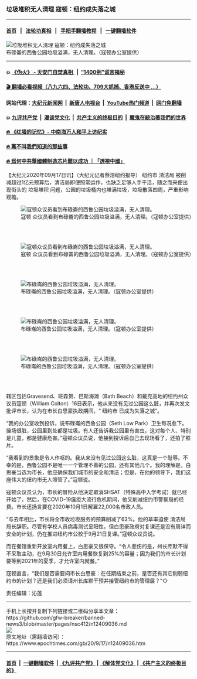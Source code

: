 ### 垃圾堆积无人清理 寇顿：纽约成失落之城
------------------------

#### [首页](https://github.com/gfw-breaker/banned-news3/blob/master/README.md) &nbsp;&nbsp;|&nbsp;&nbsp; [法轮功真相](https://github.com/begood0513/basic/blob/master/README.md)  &nbsp;&nbsp;|&nbsp;&nbsp; [手把手翻墙教程](https://github.com/gfw-breaker/guides/wiki)  &nbsp;&nbsp;|&nbsp;&nbsp; [一键翻墙软件](https://github.com/gfw-breaker/nogfw/blob/master/README.md)  



<div><img alt="垃圾堆积无人清理 寇顿：纽约成失落之城" class="attachment-djy_600_400 size-djy_600_400 wp-post-image" src="https://i.epochtimes.com/assets/uploads/2020/09/0dfce3122ea27b811edf5c07751053ae-600x400.jpg"/>
<div class="caption">
 布碌崙的西鲁公园垃圾溢满，无人清理。（寇顿办公室提供）
</div></div><hr/>

#### 💥 [《伪火》 - 天安门自焚真相 ](http://158.247.195.190:10000/videos/blog/weihuo.html)&nbsp; |&nbsp; [“1400例”谎言揭秘  ](http://158.247.195.190:10000/videos/blog/jiexi1400.html)

#### [ 🎬  翻墙必看视频（八九六四、法轮功、709大抓捕、香港反送中 ...）](https://github.com/gfw-breaker/links/blob/master/banned.md)

#### 网站代理：[大纪元新闻网](http://158.247.195.190:10080/gb/) &nbsp;|&nbsp; [新唐人电视台](http://158.247.195.190:8808/gb/)  &nbsp;|&nbsp; [YouTube热门频道](http://158.247.195.190/youtube.html) &nbsp;|&nbsp; [网门免翻墙](http://158.247.195.190:11000/show.aspx?name=ogHome)

#### 💥 [九评共产党](http://158.247.195.190:10000/videos/res/jiuping/)&nbsp; |&nbsp; [漫谈党文化](http://158.247.195.190:10000/videos/res/mtdwh/)&nbsp; |&nbsp; [共产主义的终极目的](http://158.247.195.190:10000/videos/res/zjmd/)&nbsp; |&nbsp; [魔鬼在統治著我們的世界](http://158.247.195.190:10000/videos/res/TheSpecter/)  

#### [ 🔥  《红墙的记忆》- 中南海万人和平上访纪实](http://158.247.195.190:10000/videos/news/../legend/index.html)

#### [ 🔥  黨不叫我們知道的那些事](http://158.247.195.190:10000/videos/news/truth02.html)

#### [ 🔥  爲何中共舉國體制造芯片難以成功 ｜「透視中國」](http://158.247.195.190:10000/videos/news/don03.html)

<div><p>
 【大纪元2020年09月17日讯】（大纪元记者蔡溶纽约报导）
 <ok href="https://www.epochtimes.com/gb/tag/%E7%BA%BD%E7%BA%A6%E5%B8%82.html">
  纽约市
 </ok>
 <ok href="https://www.epochtimes.com/gb/tag/%E6%B8%85%E6%B4%81%E5%B1%80.html">
  清洁局
 </ok>
 被削减超过1亿元预算后，清洁局即便照常运作，也缺乏足够人手干活，随之而来便出现街头的
 <ok href="https://www.epochtimes.com/gb/tag/%E5%9E%83%E5%9C%BE%E5%A0%86%E7%A7%AF.html">
  垃圾堆积
 </ok>
 问题，公园的垃圾桶内也堆满垃圾，垃圾散落四周，严重影响观瞻。
</p>
<figure class="wp-caption aligncenter" id="12409044" style="width: 500px">
 <img alt="寇顿众议员看到布碌崙的西鲁公园垃圾溢满，无人清理。" src="https://i.epochtimes.com/assets/uploads/2020/09/a09b33a7e9f0941e639707033ba210eb-450x600.jpg"/>
 <br/><figcaption class="wp-caption-text">
  <ok href="https://www.epochtimes.com/gb/tag/%E5%AF%87%E9%A1%BF.html">
   寇顿
  </ok>
  众议员看到布碌崙的西鲁公园垃圾溢满，无人清理。（寇顿办公室提供）
 </figcaption><br/>
</figure><br/>
<figure class="wp-caption aligncenter" id="12409043" style="width: 500px">
 <img alt="寇顿众议员看到布碌崙的西鲁公园垃圾溢满，无人清理。" src="https://i.epochtimes.com/assets/uploads/2020/09/ed864050bb3f3614f1c5e3411c6a4fed-450x600.jpg"/>
 <br/><figcaption class="wp-caption-text">
  <ok href="https://www.epochtimes.com/gb/tag/%E5%AF%87%E9%A1%BF.html">
   寇顿
  </ok>
  众议员看到布碌崙的西鲁公园垃圾溢满，无人清理。（寇顿办公室提供）
 </figcaption><br/>
</figure><br/>
<figure class="wp-caption aligncenter" id="12409042" style="width: 500px">
 <img alt="布碌崙的西鲁公园垃圾溢满，无人清理。" src="https://i.epochtimes.com/assets/uploads/2020/09/44cb29570a2902076bd127d4a428548e-450x600.jpg"/>
 <br/><figcaption class="wp-caption-text">
  布碌崙的西鲁公园垃圾溢满，无人清理。（寇顿办公室提供）
 </figcaption><br/>
</figure><br/>
<figure class="wp-caption aligncenter" id="12409040" style="width: 500px">
 <img alt="布碌崙的西鲁公园垃圾溢满，无人清理。" src="https://i.epochtimes.com/assets/uploads/2020/09/1d7d49a9e474aaa94175a655f5da2d28-450x600.jpg"/>
 <br/><figcaption class="wp-caption-text">
  布碌崙的西鲁公园垃圾溢满，无人清理。（寇顿办公室提供）
 </figcaption><br/>
</figure><br/>
<figure class="wp-caption aligncenter" id="12409038" style="width: 500px">
 <img alt="布碌崙的西鲁公园垃圾溢满，无人清理。" src="https://i.epochtimes.com/assets/uploads/2020/09/b46d354abacc7a35b0b8a02a758d6fdb-450x338.jpg"/>
 <br/><figcaption class="wp-caption-text">
  布碌崙的西鲁公园垃圾溢满，无人清理。（寇顿办公室提供）
 </figcaption><br/>
</figure><br/>
<p>
 辖区包括Gravesend、班森贺、巴斯海滩（Bath Beach）和戴克高地的纽约州众议员寇顿（William Colton）16日表示，他从来没有见过公园这么脏，并再次发文批评市长，认为在市长白思豪执政期间，“
 <ok href="https://www.epochtimes.com/gb/tag/%E7%BA%BD%E7%BA%A6%E5%B8%82.html">
  纽约市
 </ok>
 已成为失落之城”。
</p>
<p>
 “我的办公室收到投诉，说布碌崙的西鲁公园（Seth Low Park）卫生每况愈下。操场很脏，公园里到处都是垃圾。有人还告诉我公园里有害虫，这对每个人、特别是儿童，都是健康危害。”寇顿众议员说，他接到投诉后自己去现场看了，还拍了照片。
</p>
<p>
 “我看到的景象是令人作呕的。我从来没有见过公园这么脏，这真是一个耻辱。不幸的是，西鲁公园不是唯一一个管理不善的公园，还有其他几个。我的理解是，白思豪当选为市长，他应确保我们城市的安全和清洁；但是，在他的领导下，我们这座伟大的纽约市无人照管了。”寇顿说。
</p>
<p>
 寇顿众议员认为，市长的冒险从他决定取消SHSAT（特殊高中入学考试）就已经开始了。然后，在COVID-19瘟疫大流行危机期间，他又削减纽约市警察局的经费。市长还扬言要在2020年10月1日解雇22,000名市政人员。
</p>
<p>
 “与去年相比，市长将全市收垃圾服务的预算削减了63%。他的草率迫使
 <ok href="https://www.epochtimes.com/gb/tag/%E6%B8%85%E6%B4%81%E5%B1%80.html">
  清洁局
 </ok>
 局长辞职。尽管有学校人员病毒测试呈阳性，但白思豪政府对复课还是没有周详而安全的计划，仍在推进纽约市公校于9月21日复课。”寇顿众议员说。
</p>
<p>
 而在餐馆重新开放室内用餐上，白思豪又很保守。“令人悲伤的是，州长库默不得不采取主动，在9月30日允许室内用餐恢复到25%的容量；因为我们的市长计划要等到2021年的夏季，才允许室内就餐。”
</p>
<p>
 寇顿直言，“我们是否需要问市长白思豪：在任期结束之前，是否还有其它削弱纽约市的计划？还是我们必须请州长库默干预并接管纽约市的管理层？”◇
</p>
<p>
 责任编辑：沁莲
</p>
</div>
<hr/>
手机上长按并复制下列链接或二维码分享本文章：<br/>
https://github.com/gfw-breaker/banned-news3/blob/master/pages/nsc412/n12409036.md <br/>
<a href='https://github.com/gfw-breaker/banned-news3/blob/master/pages/nsc412/n12409036.md'><img src='https://github.com/gfw-breaker/banned-news3/blob/master/pages/nsc412/n12409036.md.png'/></a> <br/>
原文地址（需翻墙访问）：https://www.epochtimes.com/gb/20/9/17/n12409036.htm


------------------------
#### [首页](https://github.com/gfw-breaker/banned-news3/blob/master/README.md) &nbsp;|&nbsp; [一键翻墙软件](https://github.com/gfw-breaker/nogfw/blob/master/README.md) &nbsp;| [《九评共产党》](https://github.com/gfw-breaker/9ping.md/blob/master/README.md#九评之一评共产党是什么) | [《解体党文化》](https://github.com/gfw-breaker/jtdwh.md/blob/master/README.md) | [《共产主义的终极目的》](https://github.com/gfw-breaker/gczydzjmd.md/blob/master/README.md)


<img src='http://gfw-breaker.win/banned-news3/pages/nsc412/n12409036.md' width='0px' height='0px'/>